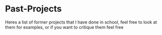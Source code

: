 # Past-Projects
Heres a list of former projects that I have done in school, feel free to look at them for examples, or if you want to critique them feel free
